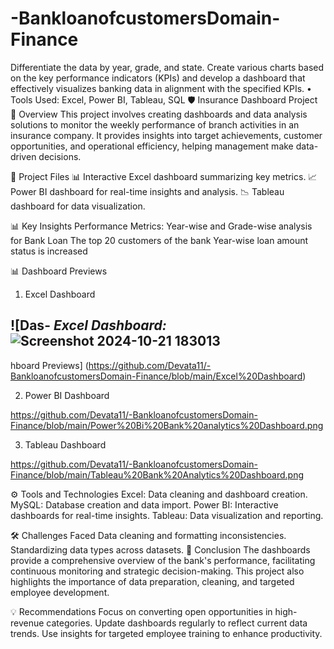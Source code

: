 # -BankloanofcustomersDomain-Finance
 Differentiate the data by year, grade, and state. Create various charts based on the key performance indicators (KPIs) and develop a dashboard that effectively  visualizes banking data in alignment with the specified  KPIs.  • Tools Used: Excel, Power BI, Tableau, SQL
🛡️ Insurance Dashboard Project
📝 Overview
This project involves creating dashboards and data analysis solutions to monitor the weekly performance of branch activities in an insurance company. It provides insights into target achievements, customer opportunities, and operational efficiency, helping management make data-driven decisions.

📂 Project Files
📊 Interactive Excel dashboard summarizing key metrics.
📈 Power BI dashboard for real-time insights and analysis.
📉 Tableau dashboard for data visualization.


📊 Key Insights
 Performance Metrics:
Year-wise and Grade-wise analysis for Bank Loan 
The top 20 customers of the bank 
Year-wise loan amount status is increased


📊 Dashboard Previews
  1. Excel Dashboard
     
![Das- *Excel Dashboard:* ![Screenshot 2024-10-21 183013](https://github.com/user-attachments/assets/1badbff9-8d00-4b2b-b82d-fc4d93263b6b)
-
hboard Previews] (https://github.com/Devata11/-BankloanofcustomersDomain-Finance/blob/main/Excel%20Dashboard) 

 2. Power BI Dashboard

 https://github.com/Devata11/-BankloanofcustomersDomain-Finance/blob/main/Power%20Bi%20Bank%20analytics%20Dashboard.png

 3. Tableau Dashboard

 https://github.com/Devata11/-BankloanofcustomersDomain-Finance/blob/main/Tableau%20Bank%20Analytics%20Dashboard.png

 ⚙️ Tools and Technologies
Excel: Data cleaning and dashboard creation.
MySQL: Database creation and data import.
Power BI: Interactive dashboards for real-time insights.
Tableau: Data visualization and reporting.

🛠️ Challenges Faced
Data cleaning and formatting inconsistencies.
Standardizing data types across datasets.
📌 Conclusion
The dashboards provide a comprehensive overview of the bank's performance, facilitating continuous monitoring and strategic decision-making. This project also highlights the importance of data preparation, cleaning, and targeted employee development.

💡 Recommendations
Focus on converting open opportunities in high-revenue categories.
Update dashboards regularly to reflect current data trends.
Use insights for targeted employee training to enhance productivity.
 



